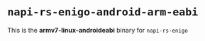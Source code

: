# `napi-rs-enigo-android-arm-eabi`

This is the **armv7-linux-androideabi** binary for `napi-rs-enigo`
